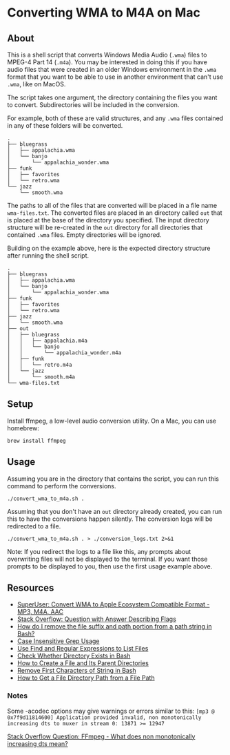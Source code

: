 # Converting WMA to M4A on Mac

## About

This is a shell script that converts Windows Media Audio (`.wma`) files to MPEG-4 Part 14 (`.m4a`). You may be interested in doing this if you have audio files that were created in an older Windows environment in the `.wma` format that you want to be able to use in another environment that can't use `.wma`, like on MacOS.

The script takes one argument, the directory containing the files you want to convert. Subdirectories will be included in the conversion.

For example, both of these are valid structures, and any `.wma` files contained in any of these folders will be converted.

```
.
├── bluegrass
│   ├── appalachia.wma
│   └── banjo
│       └── appalachia_wonder.wma
├── funk
│   ├── favorites
│   └── retro.wma
└── jazz
    └── smooth.wma
```


The paths to all of the files that are converted will be placed in a file name `wma-files.txt`. The converted files are placed in an directory called `out` that is placed at the base of the directory you specified. The input directory structure will be re-created in the `out` directory for all directories that contained `.wma` files. Empty directories will be ignored.

Building on the example above, here is the expected directory structure after running the shell script.

```
.
├── bluegrass
│   ├── appalachia.wma
│   └── banjo
│       └── appalachia_wonder.wma
├── funk
│   ├── favorites
│   └── retro.wma
├── jazz
│   └── smooth.wma
├── out
│   ├── bluegrass
│   │   ├── appalachia.m4a
│   │   └── banjo
│   │       └── appalachia_wonder.m4a
│   ├── funk
│   │   └── retro.m4a
│   └── jazz
│       └── smooth.m4a
└── wma-files.txt
```

## Setup

Install ffmpeg, a low-level audio conversion utility. On a Mac, you can use homebrew:

```brew install ffmpeg```

## Usage

Assuming you are in the directory that contains the script, you can run this command to perform the conversions.

```./convert_wma_to_m4a.sh .```

Assuming that you don't have an `out` directory already created, you can run this to have the conversions happen silently. The conversion logs will be redirected to a file.

```./convert_wma_to_m4a.sh . > ./conversion_logs.txt 2>&1```

Note: If you redirect the logs to a file like this, any prompts about overwriting files will not be displayed to the terminal. If you want those prompts to be displayed to you, then use the first usage example above.

## Resources
- [SuperUser: Convert WMA to Apple Ecosystem Compatible Format - MP3, M4A, AAC](https://superuser.com/questions/1165164/convert-wma-to-apple-ecosystem-compatible-format-mp3-m4a-aac)
- [Stack Overflow: Question with Answer Describing Flags](https://stackoverflow.com/questions/3255674/convert-audio-files-to-mp3-using-ffmpeg)
- [How do I remove the file suffix and path portion from a path string in Bash?](https://stackoverflow.com/questions/125281/how-do-i-remove-the-file-suffix-and-path-portion-from-a-path-string-in-bash)
- [Case Insensitive Grep Usage](https://stackoverflow.com/questions/22924548/what-is-the-most-efficient-case-insensitive-grep-usage)
- [Use Find and Regular Expressions to List Files](https://stackoverflow.com/a/1448069)
- [Check Whether Directory Exists in Bash](https://www.cyberciti.biz/faq/howto-check-if-a-directory-exists-in-a-bash-shellscript/)
- [How to Create a File and Its Parent Directories](https://unix.stackexchange.com/questions/305844/how-to-create-a-file-and-parent-directories-in-one-command)
- [Remove First Characters of String in Bash](https://stackoverflow.com/questions/6594085/remove-first-character-of-a-string-in-bash/20195713)
- [How to Get a File Directory Path from a File Path](https://stackoverflow.com/a/6121114)

### Notes

Some -acodec options may give warnings or errors similar to this:
`[mp3 @ 0x7f9d11814600] Application provided invalid, non monotonically increasing dts to muxer in stream 0: 13871 >= 12947`

[Stack Overflow Question: FFmpeg - What does non monotonically increasing dts mean?](https://stackoverflow.com/questions/46231348/ffmpeg-what-does-non-monotonically-increasing-dts-mean)
